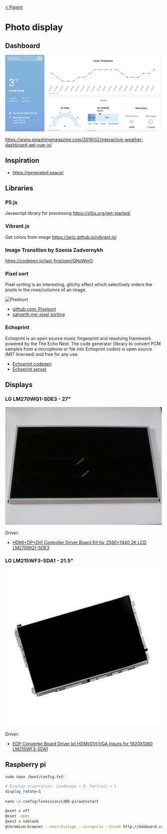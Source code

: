 [< Parent](../Readme.md)

# Photo display

## Dashboard

![Dashboard weather](./images/DFAA9D39-DEF1-4422-ACBE-6FE782548061.png)

<https://www.smashingmagazine.com/2019/02/interactive-weather-dashboard-api-vue-js/>

## Inspiration

- <https://generated.space/>

## Libraries

### P5.js

Javascript library for processing
<https://p5js.org/get-started/>

### Vibrant.js

Get colors from image
<https://jariz.github.io/vibrant.js/>

### Image Transition by Szenia Zadvornykh

https://codepen.io/last-first/pen/QNoWmO

### Pixel sort

Pixel sorting is an interesting, glitchy effect which selectively orders the pixels in the rows/columns of an image.

![Pixelsort](https://github.com/satyarth/pixelsort/raw/master/examples/file.png)

- [github.com: Pixelsort](https://github.com/satyarth/pixelsort)
- [satyarth.me: pixel sorting](http://satyarth.me/articles/pixel-sorting/)

### Echoprint

Echoprint is an open source music fingerprint and resolving framework powered by the The Echo Nest. The code generator (library to convert PCM samples from a microphone or file into Echoprint codes) is open source (MIT licensed) and free for any use.

- [Echoprint codegen](https://github.com/spotify/echoprint-codegen)
- [Echoprint server](https://github.com/spotify/echoprint-server)

## Displays

### LG LM270WQ1-SDE3 - 27"

![LM270WQ1-SDE3](./images/LM270WQ1-SDE3.jpeg)

Driver:

- [HDMI+DP+DVI Controller Driver Board Kit for 2560×1440 2K LCD LM270WQ1-SDE3](https://www.ebay.com/itm/HDMI-DP-DVI-Controller-Driver-Board-Kit-for-2560-1440-2K-LCD-LM270WQ1-SDE3/123686129209)

### LG LM215WF3-SDA1 - 21.5"

![LM215WF3-SDA1](./images/LM215WF3-SDA1.jpeg)

Driver:

- [EDP Converter Board Driver kit HDMI/DVI/VGA Inputs for 1920X1080 LM215WF3-SDA1](https://www.ebay.com/itm/EDP-Converter-Board-Driver-kit-HDMI-DVI-VGA-Inputs-for-1920X1080-LM215WF3-SDA1/372235231813)


## Raspberry pi

`sudo nano /boot/config.txt`:

```sh
# Display orientation. Landscape = 0, Portrait = 1
display_rotate=1
```

`nano ~/.config/lxsession/LXDE-pi/autostart`

```sh
@xset s off
@xset -dpms
@xest s noblank
@chromium-browser --noerrdialogs --incognito --kiosk http://dakboard.com/app
```
